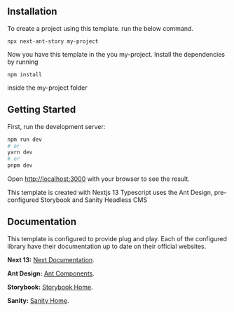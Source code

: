 ## Installation

To create a project using this template. run the below command.

```npx next-ant-story my-project```

Now you have this template in the you my-project. Install the dependencies by running

```npm install```

inside the my-project folder

## Getting Started

First, run the development server:

```bash
npm run dev
# or
yarn dev
# or
pnpm dev
```

Open [http://localhost:3000](http://localhost:3000) with your browser to see the result.

This template is created with Nextjs 13 Typescript uses the Ant Design, pre-configured Storybook and Sanity Headless CMS

## Documentation

This template is configured to provide plug and play. Each of the configured library have their documentation up to date on their official websites.

 **Next 13:** [Next Documentation](https://nextjs.org/docs?utm_source=create-next-app&utm_medium=appdir-template&utm_campaign=create-next-app).

 **Ant Design:** [Ant Components](https://ant.design/components/overview/).
 
 **Storybook:** [Storybook Home](https://storybook.js.org/).

 **Sanity:** [Sanity Home](https://www.sanity.io/).
